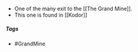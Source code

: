 - One of the many exit to the [[The Grand Mine]].
- This one is found in [[Kodor]]

##### Tags
- #GrandMine